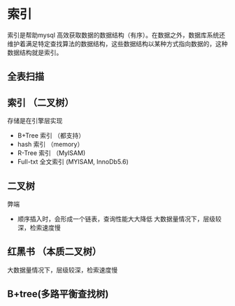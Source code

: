 # 索引

索引是帮助mysql 高效获取数据的数据结构（有序）。在数据之外，数据库系统还维护着满足特定查找算法的数据结构，这些数据结构以某种方式指向数据的，这种数据结构就是索引。

## 全表扫描

## 索引 （二叉树）

存储是在引擎层实现
- B+Tree 索引 （都支持）
- hash 索引 （memory）
- R-Tree 索引 （MyISAM)
- Full-txt 全文索引 (MYISAM, InnoDb5.6)

## 二叉树
弊端
- 顺序插入时，会形成一个链表，查询性能大大降低 大数据量情况下，层级较深，检索速度慢

## 红黑书 （本质二叉树）
大数据量情况下，层级较深，检索速度慢

## B+tree(多路平衡查找树)

